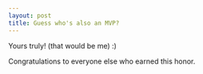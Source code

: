 ```yaml
---
layout: post
title: Guess who's also an MVP?
---
```

Yours truly! (that would be me) :)
  
Congratulations to everyone else who earned this honor.